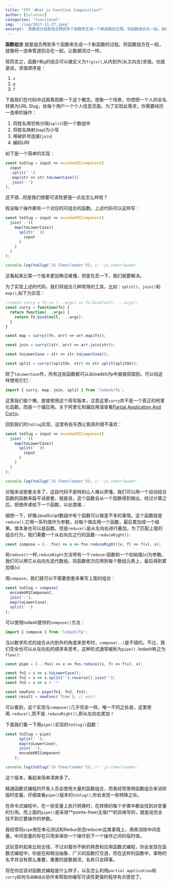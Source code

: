 ```yaml
---
title: "FP7：What is Function Composition?"
author: [Sylvenas]
categories: "functional"
img: './img/2017-11-27.jpeg'
excerpt: '函数组合就是组合两到多个函数来生成一个新函数的过程。将函数组合在一起，就像将一连串管道扣合在一起，让数据流过一样。'
---
```

**函数组合** 就是组合两到多个函数来生成一个新函数的过程。将函数组合在一起，就像将一连串管道扣合在一起，让数据流过一样。

简而言之，函数`f`和`g`的组合可以被定义为`f(g(x))`,从内到外(从又向左)求值。也就是说，求值顺序是：  
1. `x`
2. `g`
3. `f`

下面我们在代码中近距离观察一下这个概念。想象一个场景，你想把一个人的全名转换为URL Slug，给每个用户一个个人信息页面。为了实现此需求，你需要经历一连串的操作：

1. 将姓名用空格分隔(`split`)到一个数组中
2. 将姓名映射(`map`)为小写
3. 用破折号连接(`join`)
4. 编码URI

如下是一个简单的实现：
``` js
const toSlug = input => encodeURIComponent(
  input
  .split(' ')
  .map(str => str.toLowerCase())
  .join('-')
);
```
还不错...但是我们想要可读性更强一点会怎么样呢？

假设每个操作都有一个对应的可组合的函数。上述代码可以这样写：
``` js
const toSlug = input => encodeURIComponent(
  join('-')(
    map(toLowerCase)(
      split(' ')(
        input
      )
    )
  )
);

console.log(toSlug('JS Cheerleader')); // 'js-cheerleader'
```
这看起来比第一个版本更加晦涩难懂，但是先忍一下，我们就要解决。

为了实现上述的代码，我们将组合几种常用的工具，比如：`split()`、`join()`和`map()`,如下为实现：
``` js
//const curry = fn => (...args) => fn.bind(null, ...args);
const curry = function(fn) {
  return function(...args) {
    return fn.bind(null, ...args);
  }
}

const map = curry((fn, arr) => arr.map(fn));

const join = curry((str, arr) => arr.join(str));

const toLowerCase = str => str.toLowerCase();

const split = curry((splitOn, str) => str.split(splitOn));
```
除了`toLowerCase`外，所有这些函数都可以从loadsh/fp中直接获取到。可以向这样使用它们：
``` js
import { curry, map, join, split } from 'lodash/fp';
```
这里我们偷个懒，直接使用这个简写版本，注意这里`curry`并不是一个真正的柯里化函数，而是一个偏应用。关于柯里化和偏应用请查看[Partial Application And Curry](/blog/2017/11/23/FP6-Curry-and-PartialApplication.html)。

回到我们的`toSlug`实现，这里有些东西让我真的很不喜欢：
``` js
const toSlug = input => encodeURIComponent(
  join('-')(
    map(toLowerCase)(
      split(' ')(
        input
      )
    )
  )
);

console.log(toSlug('JS Cheerleader')); // 'js-cheerleader'
```
对我来说嵌套太多了，这段代码不是特别让人难以弄懂。我们可以用一个自动组合函数的函数来扁平话嵌套，就是说，这个函数会从一个函数得到输出，经过计算之后，把值传递给下一个函数，以此类推...

细想一下，好像JavaScript数组中有个函数可以做差不多的事情。这个函数就是`reduce()`,它用一系列值作为参数，对每个值应用一个函数，最后累加成一个结果。值本身也可以是函数。但是`reduce()`是从左向右进行叠加，为了匹配上面的组合行为，我们需要一个从右向左之行的函数--`reduceRight()`:
``` js
const compose = (...fns) => x => fns.reduceRight((v, f) => f(v), x);
```
和`reduce()`一样,`reduceRight`方法带有一个`reducer`函数和一个初始值(`x`)为参数。我们可以用它从右向左迭代数组，将函数依次应用到每个数组元素上，最后得到累加值(`v`)

用`compose`，我们就可以不需要嵌套来重写上面的组合：
``` js
const toSlug = compose(
  encodeURIComponent,
  join('-'),
  map(toLowerCase),
  split(' ')
);
```
可以使用lodash提供的`compose()`方法：
``` js
import { compose } from 'lodash/fp';
```
当以数学形式的组合从内到外的角度来思考时，`compose(..)`是不错的。不过，我们完全也可以从左向右的顺序来思考，这种形式通常被称为`pipe()`. lodash称之为`flow()`:
``` js
const pipe = (...fns) => x => fns.reduce((v, f) => f(v), x);

const fn1 = s => s.toLowerCase();
const fn2 = s => s.split('').reverse().join('');
const fn3 = s => s + '!'

const newFunc = pipe(fn1, fn2, fn3);
const result = newFunc('Time'); // emit!
```
可以看到，这个实现与`compose()`几乎完全一样。唯一不同之处是，这里使用`.reduce()`,而不是`.reduceRight()`,即从左向右累加！

下面我们看一下用`pipe()`实现的`toSlug()`函数：
```js
const toSlug = pipe(
      split(' '),
      map(toLowerCase),
      join('-'),
      encodeURIComponent
    );

console.log(toSlug('JS Cheerleader')); // 'js-cheerleader'
```
这个版本，看起来简单清爽多了。

精通函数式编程的开发人员会使用大量的函数组合，而我经常使用函数组合来消除临时变量。仔细查看`pipe()`版本的`toSlug()`,你会发现一些特殊之处。

在命令式编程中，在一些变量上执行转换时，在转换的每个步骤中都会找到对变量的引用。而上面的`pipe()`是采用**points-free(无值)**的风格写的，就是说完全找不到它要操作的参数。

我经常将`pipe`用在单元测试和Redux状态reducer这类事情上，用来消除中间变量。中间变量的存在只用来保存一个操作到下一个操作之间的临时值。

这玩意听起来比较古怪，不过对着你不断的熟悉和应用函数式编程，你会发现在函数式编程中，你是在和相当抽象、广义的函数打交道，而在这样的函数中，事物的名字并没有那么重要，重要的是数据流，名称只会碍事。

现在你应该对函数式编程是什么样子，以及怎么利用`partial application`和`curry`如何与`函数组合`协作来帮助你编写可读性更强的程序有点感觉了。

